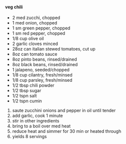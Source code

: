 #### veg chili

- 2 med zucchi, chopped
- 1 med onion, chopped
- 1 sm green pepper, chopped
- 1 sm red pepper, chopped
- 1/8 cup olive oil
- 2 garlic cloves minced
- 28oz can italian stewed tomatoes, cut up
- 8oz can tomato sauce
- 8oz pinto beans, rinsed/drained
- 8oz black beans, rinsed/drained
- 1 jalapeno, seeded/chopped
- 1/8 cup cilantry, fresh/minsed
- 1/8 cup parsley, fresh/minsed
- 1/2 tbsp chili powder
- 1/2 tbsp sugar
- 1/2 tspn salt
- 1/2 tspn cumin

1. saute zucchini onions and pepper in oil until tender
2. add garlic, cook 1 minute
3. stir in other ingredients
4. bring to a boil over med heat
5. reduce heat and simmer for 30 min or heated through
6. yields 8 servings
